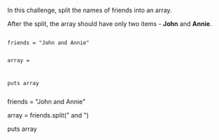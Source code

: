 In this challenge, split
the names of friends into
an array.

After the split, the array
should have only two items -
**John** and **Annie**.

<codeblock language="ruby" type="exercise" testMode="fixedInput">
<code>
friends = "John and Annie"

array =

puts array

</code>

<solution>
friends = "John and Annie"

array = friends.split(" and ")

puts array

</solution>
</codeblock>
